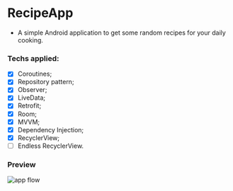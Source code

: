 # RecipeApp
- A simple Android application to get some random recipes for your daily cooking.


### Techs applied:
- [x] Coroutines;
- [x] Repository pattern;
- [x] Observer;
- [x] LiveData;
- [x] Retrofit;
- [x] Room;
- [x] MVVM;
- [x] Dependency Injection;
- [x] RecyclerView;
- [ ] Endless RecyclerView.

### Preview

<img src="https://im4.ezgif.com/tmp/ezgif-4-6e8b07a0311a.gif" alt="app flow" />